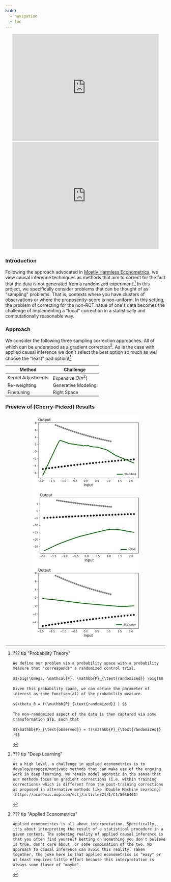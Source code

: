 ```yaml
---
hide:
  - navigation
  - toc
---
```


<center>

<iframe src="https://slides.com/pharringtonp19/rtc-9622e5/embed?token=-ZfhPcFe&style=transparent" width="460" height="336" title="gac" scrolling="no" frameborder="0" webkitallowfullscreen mozallowfullscreen allowfullscreen></iframe>

<iframe src="https://slides.com/pharringtonp19/rtc/embed?token=FxFf2FUF&style=transparent" width="460" height="336" title="rtc" scrolling="no" frameborder="0" webkitallowfullscreen mozallowfullscreen allowfullscreen></iframe>

</center>
 
### **Introduction**

Following the approach advocated in [Mostly Harmless Econometrics](https://www.mostlyharmlesseconometrics.com/), we view causal inference techniques as methods that aim to correct for the fact that the data is not generated from a randomized experiment.[^1] 
In this project, we specifically consider problems that can be thought of as "sampling" problems. That is, contexts where you have clusters of observations or where the proposenity-score is non-uniform. In this setting, the problem of correcting for the non-RCT natue of one's data becomes the challenge of implementing a "local" correction in a statistically and computationally reasonable way.

### **Approach**

We consider the following three sampling correction approaches. All of which can be understood as a gradient correction[^2]. As is the case with applied causal inference we don't select the best option so much as wel choose the "least" bad option![^3]

<center>

 Method | Challenge |
| --- | --- |
| Kernel Adjustments | Expensive $O(n^2)$ |
| Re-weighting | Generative Modeling | 
| Finetuning | Right Space | 

</center>





### **Preview of (Cherry-Picked) Results**
<center>
<img src="https://raw.githubusercontent.com/pharringtonp19/rfp/main/docs/fig/preview_results/grad_desc_toy_Standard%20(2).png" alt="drawing" width="350"/> 
<img src="https://raw.githubusercontent.com/pharringtonp19/rfp/main/docs/fig/preview_results/grad_desc_toy_MAML%20(1).png" alt="drawing" width="350"/> 
<img src="https://raw.githubusercontent.com/pharringtonp19/rfp/main/docs/fig/preview_results/grad_desc_toy_ESCluster%20(1).png" alt="drawing" width="350"/> 

</center>

[^1]: ??? tip "Probability Theory"

        We define our problem via a probability space with a probability measure that "corresponds" a randomized control trial.
        
        $$\big(\Omega, \mathcal{F}, \mathbb{P}_{\text{randomized}} \big)$$
        
        Given this probability space, we can define the parameter of interest as some function(al) of the probability measure. 

        $$\theta_0 = f(\mathbb{P}_{\text{randomized}} ) $$

        The non-randomized aspect of the data is then captured via some transformation $T$, such that 

        $$\mathbb{P}_{\text{observed}} = T(\mathbb{P}_{\text{randomized}} )$$

[^2]: ??? tip "Deep Learning"

        At a high level, a challenge in applied econometrics is to develop/propose/motivate methods that can make use of the ongoing work in deep learning. We remain model agonstic in the sense that our methods focus on gradient corrections (i.e. within training corrections) which is different from the post-training corrections as proposed in alternative methods like [Double Machine Learning](https://academic.oup.com/ectj/article/21/1/C1/5056401)
 
 [^3]: ??? tip "Applied Econometrics" 

        Applied econometrics is all about interpretation. Specifically, it's about interpreting the result of a statistical procedure in a given context. The sobering reality of applied causal inference is that you often find yourself betting on something you don't believe is true, don't care about, or some combination of the two. No approach to causal inference can avoid this reality. Taken together, the joke here is that applied econometrics is "easy" or at least requires little effort because this interpretation is always some flavor of "maybe". 